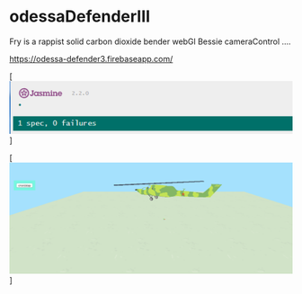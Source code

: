 # odessaDefenderIII

Fry is a rappist solid carbon dioxide bender webGl Bessie cameraControl ....

https://odessa-defender3.firebaseapp.com/

[![que no se resistieran, por que sino los mataban ... ](https://raw.githubusercontent.com/rgarro/odessaDefenderIII/master/dots.PNG)]

[![que no se resistieran, por que sino los mataban ... ](https://raw.githubusercontent.com/rgarro/odessaDefenderIII/master/screen.PNG)]
